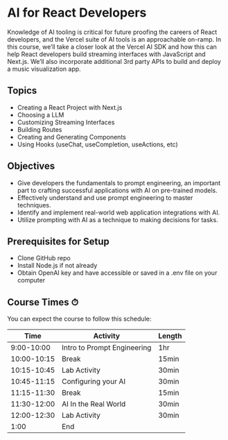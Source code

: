 # AI for React Developers

Knowledge of AI tooling is critical for future proofing the careers of React developers, and the Vercel suite of AI tools is an approachable on-ramp. In this course, we’ll take a closer look at the Vercel AI SDK and how this can help React developers build streaming interfaces with JavaScript and Next.js. We’ll also incorporate additional 3rd party APIs to build and deploy a music visualization app.

## Topics

- Creating a React Project with Next.js
- Choosing a LLM
- Customizing Streaming Interfaces
- Building Routes
- Creating and Generating Components
- Using Hooks (useChat, useCompletion, useActions, etc)

## Objectives
- Give developers the fundamentals to prompt engineering, an important part to crafting successful applications with AI on pre-trained models.
- Effectively understand and use prompt engineering to master techniques.
- Identify and implement real-world web application integrations with AI.
- Utilize prompting with AI as a technique to making decisions for tasks.

## Prerequisites for Setup
- Clone GitHub repo
- Install Node.js if not already
- Obtain OpenAI key and have accessible or saved in a .env file on your computer

## Course Times ⏱

You can expect the course to follow this schedule:

| Time        | Activity                       | Length |
| ----------- | ------------------------------ | ------ |
| 9:00-10:00  | Intro to Prompt Engineering    | 1hr    |
| 10:00-10:15 | Break                          | 15min  |
| 10:15-10:45 | Lab Activity                   | 30min  |
| 10:45-11:15 | Configuring your AI            | 30min  |
| 11:15-11:30 | Break                          | 15min  |
| 11:30-12:00 | AI In the Real World           | 30min  |
| 12:00-12:30 | Lab Activity                   | 30min  |
| 1:00        | End                            |        |

